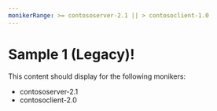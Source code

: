 ```yaml
---
monikerRange: >= contososerver-2.1 || > contosoclient-1.0
---
```


# Sample 1 (Legacy)!

This content should display for the following monikers:

* contososerver-2.1
* contosoclient-2.0